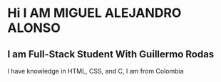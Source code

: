 # Hi I AM MIGUEL ALEJANDRO ALONSO 
## I am Full-Stack Student With Guillermo Rodas
I have knowledge in HTML, CSS, and C, I am from Colombia
